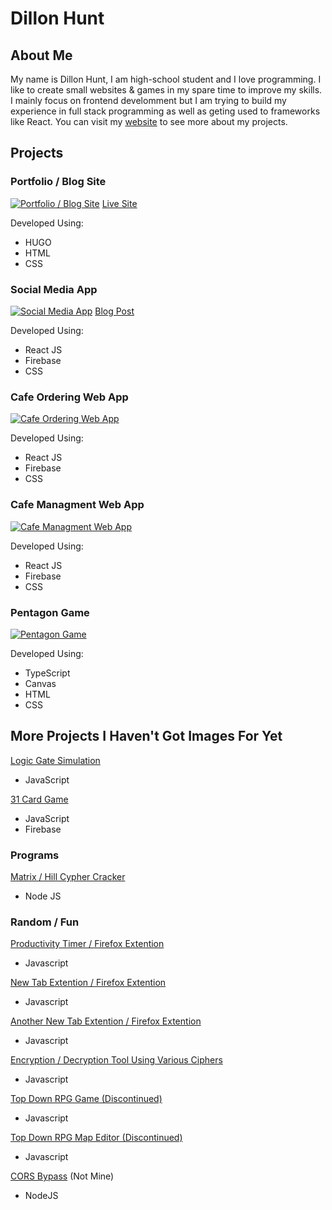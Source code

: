 # Dillon Hunt

## About Me
My name is Dillon Hunt, I am high-school student and I love programming. I like to create small websites & games in my spare time to improve my skills. I mainly focus on frontend develomment but I am trying to build my experience in full stack programming as well as geting used to frameworks like React. You can visit my [website](https://dillon-hunt.com) to see more about my projects.

## Projects

### Portfolio / Blog Site
[![Portfolio / Blog Site](https://user-images.githubusercontent.com/90228106/189116456-b01d2828-d157-4fb9-8b25-42e1c58e9e0f.png)](https://github.com/Dillon-Hunt/dillon-hunt.com)
[Live Site](https://dillon-hunt.com)

Developed Using:
- HUGO
- HTML
- CSS

### Social Media App
[![Social Media App](https://user-images.githubusercontent.com/90228106/189118697-dbf8c331-2dd0-450b-8d4c-dc5cdd543f77.png)](https://github.com/Dillon-Hunt/social-media-platform)
[Blog Post](https://dillon-hunt.com/blog/social-media-app/)

Developed Using:
- React JS
- Firebase
- CSS

### Cafe Ordering Web App
[![Cafe Ordering Web App](https://user-images.githubusercontent.com/90228106/189118078-b06e505c-7895-4d6d-b7c1-2e3eaa27ed81.svg)](https://github.com/Dillon-Hunt/cafe-web-app)

Developed Using:
- React JS
- Firebase
- CSS

### Cafe Managment Web App
[![Cafe Managment Web App](https://user-images.githubusercontent.com/90228106/189120219-f8ba569b-e96b-48d0-a069-b7659a171985.svg)](https://github.com/Dillon-Hunt/cafe-managment-web-app)

Developed Using:
- React JS
- Firebase
- CSS

### Pentagon Game
[![Pentagon Game](https://user-images.githubusercontent.com/90228106/189120887-df3b1b6a-60ac-40c3-a352-90f3001cd873.png)](https://github.com/Dillon-Hunt/pentagon)

Developed Using:
- TypeScript
- Canvas
- HTML
- CSS

## More Projects I Haven't Got Images For Yet

[Logic Gate Simulation](https://github.com/Dillon-Hunt/logic-gate-simulation)
- JavaScript

[31 Card Game](https://github.com/Dillon-Hunt/31)
- JavaScript
- Firebase

### Programs

[Matrix / Hill Cypher Cracker](https://github.com/Dillon-Hunt/Specialist-Mathematics-2022)
- Node JS

### Random / Fun

[Productivity Timer / Firefox Extention](https://github.com/Dillon-Hunt/Focus-Idle-City)
- Javascript

[New Tab Extention / Firefox Extention](https://github.com/Dillon-Hunt/NewTab)
- Javascript 

[Another New Tab Extention / Firefox Extention](https://github.com/Dillon-Hunt/NewTab-Pastels)
- Javascript 

[Encryption / Decryption Tool Using Various Ciphers](https://github.com/Dillon-Hunt/Encrypt)
- Javascript 

[Top Down RPG Game (Discontinued)](https://github.com/Dillon-Hunt/Top-Down-RPG)
- Javascript

[Top Down RPG Map Editor (Discontinued)](https://github.com/Dillon-Hunt/Top-Down-RPG-Editor)
- Javascript

[CORS Bypass](https://github.com/Dillon-Hunt/cors) (Not Mine)
- NodeJS
